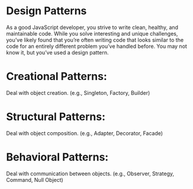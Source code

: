 # Design Patterns
As a good JavaScript developer, you strive to write clean, healthy, and maintainable code. While you solve interesting and unique challenges, you’ve likely found that you’re often writing code that looks similar to the code for an entirely different problem you’ve handled before. You may not know it, but you’ve used a design pattern.

# Creational Patterns: 
Deal with object creation. (e.g., Singleton, Factory, Builder)

# Structural Patterns: 
Deal with object composition. (e.g., Adapter, Decorator, Facade)

# Behavioral Patterns: 
Deal with communication between objects. (e.g., Observer, Strategy, Command, Null Object)
